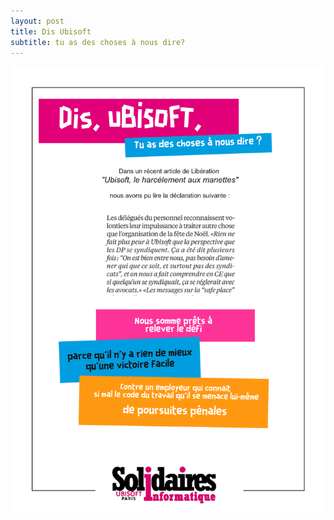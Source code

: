 ```yaml
---
layout: post
title: Dis Ubisoft
subtitle: tu as des choses à nous dire?
---
```


![SIUbiParis_LaClasse](../assets/img/UbisoftParis_Affichage003.png)
